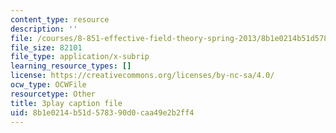 ```yaml
---
content_type: resource
description: ''
file: /courses/8-851-effective-field-theory-spring-2013/8b1e0214b51d578390d0caa49e2b2ff4_wwSNCM7e9VA.vtt
file_size: 82101
file_type: application/x-subrip
learning_resource_types: []
license: https://creativecommons.org/licenses/by-nc-sa/4.0/
ocw_type: OCWFile
resourcetype: Other
title: 3play caption file
uid: 8b1e0214-b51d-5783-90d0-caa49e2b2ff4
---
```

